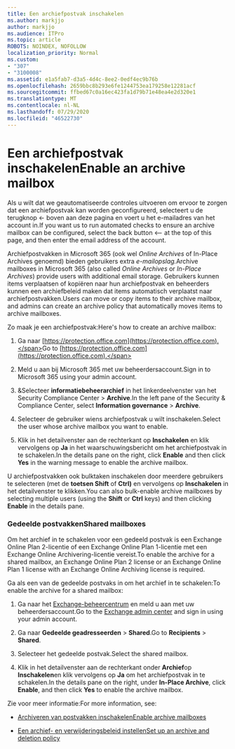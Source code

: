 ```yaml
---
title: Een archiefpostvak inschakelen
ms.author: markjjo
author: markjjo
ms.audience: ITPro
ms.topic: article
ROBOTS: NOINDEX, NOFOLLOW
localization_priority: Normal
ms.custom:
- "307"
- "3100008"
ms.assetid: e1a5fab7-d3a5-4d4c-8ee2-0edf4ec9b76b
ms.openlocfilehash: 2659bbc8b293e6fe1244753ea179258e12281acf
ms.sourcegitcommit: ffbed67c0a16ec423fa1d79b71e48ea4e2d320e1
ms.translationtype: MT
ms.contentlocale: nl-NL
ms.lasthandoff: 07/29/2020
ms.locfileid: "46522730"
---
```

# <a name="enable-an-archive-mailbox"></a><span data-ttu-id="d5358-102">Een archiefpostvak inschakelen</span><span class="sxs-lookup"><span data-stu-id="d5358-102">Enable an archive mailbox</span></span>

<span data-ttu-id="d5358-103">Als u wilt dat we geautomatiseerde controles uitvoeren om ervoor te zorgen dat een archiefpostvak kan worden geconfigureerd, selecteert u de terugknop <- boven aan deze pagina en voert u het e-mailadres van het account in.</span><span class="sxs-lookup"><span data-stu-id="d5358-103">If you want us to run automated checks to ensure an archive mailbox can be configured, select the back button <-- at the top of this page, and then enter the email address of the account.</span></span>

<span data-ttu-id="d5358-104">Archiefpostvakken in Microsoft 365 (ook wel *Online Archives* of In-Place Archives genoemd) bieden gebruikers extra *e-mailopslag.*</span><span class="sxs-lookup"><span data-stu-id="d5358-104">Archive mailboxes in Microsoft 365 (also called *Online Archives* or *In-Place Archives*) provide users with additional email storage.</span></span> <span data-ttu-id="d5358-105">Gebruikers kunnen items verplaatsen of kopiëren naar hun archiefpostvak en beheerders kunnen een archiefbeleid maken dat items automatisch verplaatst naar archiefpostvakken.</span><span class="sxs-lookup"><span data-stu-id="d5358-105">Users can move or copy items to their archive mailbox, and admins can create an archive policy that automatically moves items to archive mailboxes.</span></span>
  
<span data-ttu-id="d5358-106">Zo maak je een archiefpostvak:</span><span class="sxs-lookup"><span data-stu-id="d5358-106">Here's how to create an archive mailbox:</span></span>
  
1. <span data-ttu-id="d5358-107">Ga naar [https://protection.office.com](https://protection.office.com).</span><span class="sxs-lookup"><span data-stu-id="d5358-107">Go to [https://protection.office.com](https://protection.office.com).</span></span>

2. <span data-ttu-id="d5358-108">Meld u aan bij Microsoft 365 met uw beheerdersaccount.</span><span class="sxs-lookup"><span data-stu-id="d5358-108">Sign in to Microsoft 365 using your admin account.</span></span>

3. <span data-ttu-id="d5358-109">&amp;Selecteer **informatiebeheerarchief** in het linkerdeelvenster van het Security Compliance Center \> **Archive**.</span><span class="sxs-lookup"><span data-stu-id="d5358-109">In the left pane of the Security &amp; Compliance Center, select **Information governance** \> **Archive**.</span></span>

4. <span data-ttu-id="d5358-110">Selecteer de gebruiker wiens archiefpostvak u wilt inschakelen.</span><span class="sxs-lookup"><span data-stu-id="d5358-110">Select the user whose archive mailbox you want to enable.</span></span>

5. <span data-ttu-id="d5358-111">Klik in het detailvenster aan de rechterkant op **Inschakelen** en klik vervolgens op **Ja** in het waarschuwingsbericht om het archiefpostvak in te schakelen.</span><span class="sxs-lookup"><span data-stu-id="d5358-111">In the details pane on the right, click **Enable** and then click **Yes** in the warning message to enable the archive mailbox.</span></span>

<span data-ttu-id="d5358-112">U archiefpostvakken ook bulktaken inschakelen door meerdere gebruikers te selecteren (met de **toetsen Shift** of **Ctrl)** en vervolgens op **Inschakelen** in het detailvenster te klikken.</span><span class="sxs-lookup"><span data-stu-id="d5358-112">You can also bulk-enable archive mailboxes by selecting multiple users (using the **Shift** or **Ctrl** keys) and then clicking **Enable** in the details pane.</span></span>
  
### <a name="shared-mailboxes"></a><span data-ttu-id="d5358-113">Gedeelde postvakken</span><span class="sxs-lookup"><span data-stu-id="d5358-113">Shared mailboxes</span></span>

<span data-ttu-id="d5358-114">Om het archief in te schakelen voor een gedeeld postvak is een Exchange Online Plan 2-licentie of een Exchange Online Plan 1-licentie met een Exchange Online Archivering-licentie vereist.</span><span class="sxs-lookup"><span data-stu-id="d5358-114">To enable the archive for a shared mailbox, an Exchange Online Plan 2 license or an Exchange Online Plan 1 license with an Exchange Online Archiving license is required.</span></span>  

<span data-ttu-id="d5358-115">Ga als een van de gedeelde postvaks in om het archief in te schakelen:</span><span class="sxs-lookup"><span data-stu-id="d5358-115">To enable the archive for a shared mailbox:</span></span>

1. <span data-ttu-id="d5358-116">Ga naar het [Exchange-beheercentrum](https://outlook.office365.com/ecp) en meld u aan met uw beheerdersaccount.</span><span class="sxs-lookup"><span data-stu-id="d5358-116">Go to the [Exchange admin center](https://outlook.office365.com/ecp) and sign in using your admin account.</span></span>

2. <span data-ttu-id="d5358-117">Ga naar **Gedeelde geadresseerden**  >  **Shared**.</span><span class="sxs-lookup"><span data-stu-id="d5358-117">Go to **Recipients** > **Shared**.</span></span>

3. <span data-ttu-id="d5358-118">Selecteer het gedeelde postvak.</span><span class="sxs-lookup"><span data-stu-id="d5358-118">Select the shared mailbox.</span></span>

4. <span data-ttu-id="d5358-119">Klik in het detailvenster aan de rechterkant onder **Archief**op **Inschakelen**en klik vervolgens op **Ja** om het archiefpostvak in te schakelen.</span><span class="sxs-lookup"><span data-stu-id="d5358-119">In the details pane on the right, under **In-Place Archive**, click **Enable**, and then click **Yes** to enable the archive mailbox.</span></span>

<span data-ttu-id="d5358-120">Zie voor meer informatie:</span><span class="sxs-lookup"><span data-stu-id="d5358-120">For more information, see:</span></span>
  
- [<span data-ttu-id="d5358-121">Archiveren van postvakken inschakelen</span><span class="sxs-lookup"><span data-stu-id="d5358-121">Enable archive mailboxes</span></span>](https://docs.microsoft.com/microsoft-365/compliance/enable-archive-mailboxes)

- [<span data-ttu-id="d5358-122">Een archief- en verwijderingsbeleid instellen</span><span class="sxs-lookup"><span data-stu-id="d5358-122">Set up an archive and deletion policy</span></span>](https://docs.microsoft.com//office365/securitycompliance/set-up-an-archive-and-deletion-policy-for-mailboxes)
